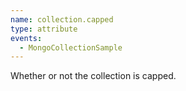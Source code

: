 ```yaml
---
name: collection.capped
type: attribute
events:
  - MongoCollectionSample
---
```


Whether or not the collection is capped.